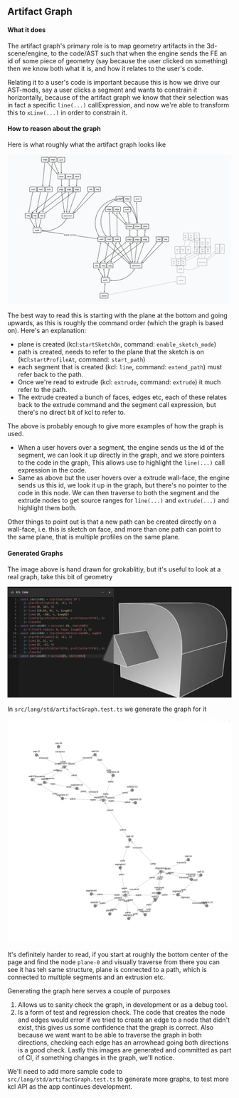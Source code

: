 ## Artifact Graph


#### What it does

The artifact graph's primary role is to map geometry artifacts in the 3d-scene/engine, to the code/AST such that when the engine sends the FE an id of some piece of geometry (say because the user clicked on something) then we know both what it is, and how it relates to the user's code.

Relating it to a user's code is important because this is how we drive our AST-mods, say a user clicks a segment and wants to constrain it horizontally, because of the artifact graph we know that their selection was in fact a specific `line(...)` callExpression, and now we're able to transform this to `xLine(...)` in order to constrain it.

#### How to reason about the graph

Here is what roughly what the artifact graph looks like

![image of the artifact map](artifactMapGraphs/grokable-graph.png)

The best way to read this is starting with the plane at the bottom and going upwards, as this is roughly the command order (which the graph is based on).
Here's an explanation:
- plane is created (kcl:`startSketchOn`, command: `enable_sketch_mode`)
- path is created, needs to refer to the plane that the sketch is on (kcl:`startProfileAt`, command: `start_path`)
- each segment that is created (kcl: `line`, command: `extend_path`) must refer back to the path.
- Once we're read to extrude (kcl: `extrude`, command: `extrude`) it much refer to the path.
- The extrude created a bunch of faces, edges etc, each of these relates back to the extrude command and the segment call expression, but there's no direct bit of kcl to refer to.

The above is probably enough to give more examples of how the graph is used.

- When a user hovers over a segment, the engine sends us the id of the segment, we can look it up directly in the graph, and we store pointers to the code in the graph, This allows use to highlight the `line(...)` call expression in the code.
- Same as above but the user hovers over a extrude wall-face, the engine sends us this id, we look it up in the graph, but there's no pointer to the code in this node. We can then traverse to both the segment and the extrude nodes to get source ranges for `line(...)` and `extrude(...)` and highlight them both.

Other things to point out is that a new path can be created directly on a wall-face, i.e. this is sketch on face, and more than one path can point to the same plane, that is multiple profiles on the same plane.

#### Generated Graphs

The image above is hand drawn for grokablitiy, but it's useful to look at a real graph, take this bit of geometry

![demo geometry](artifactMapGraphs/demoGeometry.png)

In `src/lang/std/artifactGraph.test.ts` we generate the graph for it

![demo geometry](artifactMapGraphs/exampleCode1.png)

It's definitely harder to read, if you start at roughly the bottom center of the page and find the node `plane-0` and visually traverse from there you can see it has teh same structure, plane is connected to a path, which is connected to multiple segments and an extrusion etc.

Generating the graph here serves a couple of purposes
1) Allows us to sanity check the graph, in development or as a debug tool.
2) Is a form of test and regression check. The code that creates the node and edges would error if we tried to create an edge to a node that didn't exist, this gives us some confidence that the graph is correct. Also because we want want to be able to traverse the graph in both directions, checking each edge has an arrowhead going both directions is a good check. Lastly this images are generated and committed as part of CI, if something changes in the graph, we'll notice.

We'll need to add more sample code to `src/lang/std/artifactGraph.test.ts` to generate more graphs, to test more kcl API as the app continues development.
